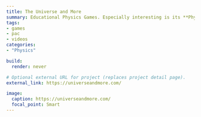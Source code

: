 ```yaml
---
title: The Universe and More
summary: Educational Physics Games. Especially interesting is its **Physics Video Vault** section.
tags:
- games
- pac
- videos
categories:
- "Physics"

build:
  render: never

# Optional external URL for project (replaces project detail page).
external_link: https://universeandmore.com/

image:
  caption: https://universeandmore.com/
  focal_point: Smart
---
```

